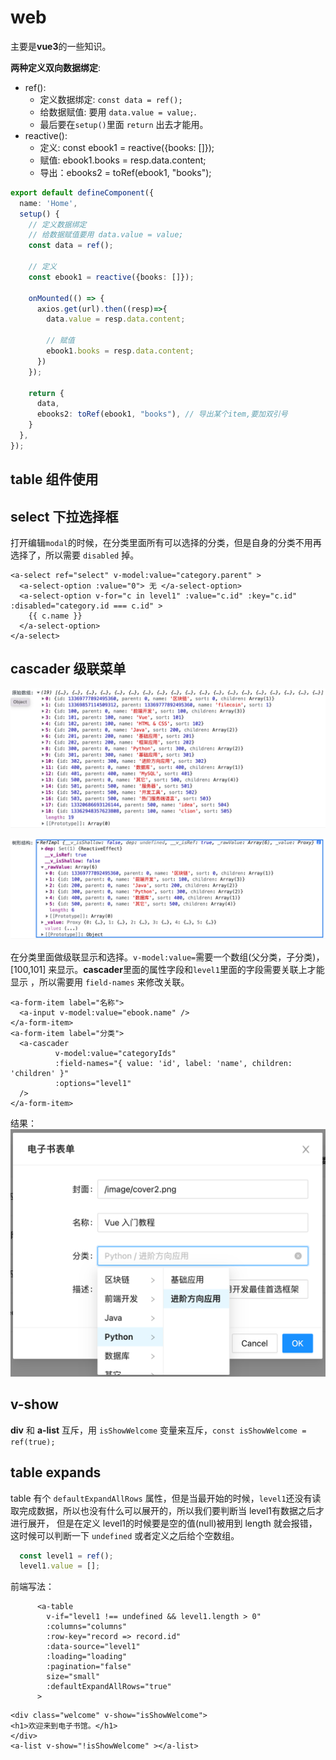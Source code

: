 # web

主要是**vue3**的一些知识。

**两种定义双向数据绑定**:

- ref(): 
  * 定义数据绑定: `const data = ref();` 
  * 给数据赋值: 要用 `data.value = value;`. 
  * 最后要在`setup()`里面 `return` 出去才能用。
- reactive(): 
  * 定义: const ebook1 = reactive({books: []}); 
  * 赋值: ebook1.books = resp.data.content;
  * 导出：ebooks2 = toRef(ebook1, "books");

```ts
export default defineComponent({
  name: 'Home',
  setup() {
    // 定义数据绑定
    // 给数据赋值要用 data.value = value;
    const data = ref();

    // 定义
    const ebook1 = reactive({books: []});

    onMounted(() => {
      axios.get(url).then((resp)=>{
        data.value = resp.data.content;

        // 赋值
        ebook1.books = resp.data.content;
      })
    });

    return {
      data,
      ebooks2: toRef(ebook1, "books"), // 导出某个item,要加双引号
    }
  },
});
```

## table 组件使用

## select 下拉选择框

打开编辑`modal`的时候，在分类里面所有可以选择的分类，但是自身的分类不用再选择了，所以需要 `disabled` 掉。
```vue
<a-select ref="select" v-model:value="category.parent" >
  <a-select-option :value="0"> 无 </a-select-option>
  <a-select-option v-for="c in level1" :value="c.id" :key="c.id" :disabled="category.id === c.id" >
    {{ c.name }}
  </a-select-option>
</a-select>
```

## cascader 级联菜单

![原始获取的数据](doc/origin_categorys.png)

![level1](doc/level1_categorys.png)

在分类里面做级联显示和选择。`v-model:value=`需要一个数组(父分类，子分类)，[100,101] 来显示。**cascader**里面的属性字段和`level1`里面的字段需要关联上才能显示 ，所以需要用 `field-names` 来修改关联。
```vue
<a-form-item label="名称">
  <a-input v-model:value="ebook.name" />
</a-form-item>
<a-form-item label="分类">
  <a-cascader
          v-model:value="categoryIds"
          :field-names="{ value: 'id', label: 'name', children: 'children' }"
          :options="level1"
  />
</a-form-item>
```

 结果：![result](doc/category_result.png)
 
## v-show
**div** 和 **a-list** 互斥，用 `isShowWelcome` 变量来互斥，`const isShowWelcome = ref(true);`

## table expands
table 有个 `defaultExpandAllRows` 属性，但是当最开始的时候，`level1`还没有读取完成数据，所以也没有什么可以展开的，所以我们要判断当 level1有数据之后才进行展开，
但是在定义 level1的时候要是空的值(null)被用到 length 就会报错，这时候可以判断一下 `undefined` 或者定义之后给个空数组。
```js
  const level1 = ref();
  level1.value = [];
```
前端写法：
```vue
      <a-table
        v-if="level1 !== undefined && level1.length > 0"
        :columns="columns"
        :row-key="record => record.id"
        :data-source="level1"
        :loading="loading"
        :pagination="false"
        size="small"
        :defaultExpandAllRows="true"
      >
```

```vue
<div class="welcome" v-show="isShowWelcome">
<h1>欢迎来到电子书馆。</h1>
</div>
<a-list v-show="!isShowWelcome" ></a-list>
```
